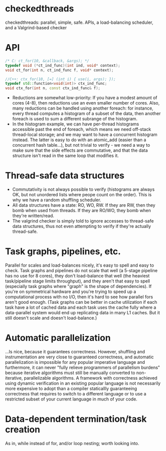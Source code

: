 checkedthreads
==============

checkedthreads: parallel, simple, safe. APIs, a load-balancing scheduler, and a Valgrind-based checker

API
===

```C++
/* C: ct_for(10, &callback, &args); */
typedef void (*ct_ind_func)(int ind, void* context);
void ct_for(int n, ct_ind_func f, void* context);

//C++: ctx_for(10, [=] (int i) { use(i, args); });
typedef std::function<void(int)> ctx_ind_func;
void ctx_for(int n, const ctx_ind_func& f);
```

* Reductions are somewhat low-priority:
  If you have a modest amount of cores (4-8), then reductions use an even smaller number of cores. Also, many reductions
  can be handled using another foreach: for instance, every thread computes a histogram of a subset of the data,
  then another foreach is used to sum a different subrange of the histogram.
* In the histogram example, we can have per-thread histograms accessible past the end of foreach, which means
  we need off-stack thread-local storage; and we may want to have a concurrent histogram instead. The latter
  is easy to do with an atomic_add (easier than a concurrent hash table...), but not trivial to verify - we
  need a way to make sure that the side effects are commutative, and that the data structure isn't read in the
  same loop that modifies it.

Thread-safe data structures
===========================

* Commutativity is not always possible to verify (histograms are always OK, but not unordered lists where peope count
  on the order). This is why we have a random shuffling scheduler.
* All data structures have a state: RO, WO, RW. If they are RW, then they bomb when used from threads. If they are RO/WO,
  they bomb when they're written/read.
* The valgrind checker is simply told to ignore accesses to thread-safe data structures, thus not even attempting
  to verify if they're actually thread-safe.
  
Task graphs, pipelines, etc.
============================

Parallel for scales and load-balances nicely, it's easy to spell and easy to check. Task graphs and pipelines
do not scale that well (a 5-stage pipeline has no use for 8 cores), they don't load-balance that well (the
heaviest task/pipeline stage limits throughput), and they aren't that easy to spell (especially task graphs
where "graph" is the shape of dependencies). If you're on symmetrical hardware and you're trying to speed up
a computational process with no I/O, then it's hard to see how parallel fors aren't good enough.
(Task graphs can be better in cache utilization if each task have a lot of cached data and each task uses
the cache fully where a data-parallel system would end up replicating data in many L1 caches. But it still
doesn't scale and doesn't load-balance.) 

Automatic parallelization
=========================

...Is nice, because it guarantees correctness. However, shuffling and instrumentation are very close to
guaranteed correctness, and automatic parallelization is impossible for any popular imperative language
and furthermore, it can never "fully relieve programmers of parallelism burdens" because iterative algorithms
must still be manually converted to non-iterative, parallelizable algorithms. A framework with correctness
achieved using dynamic verification in an existing popular language is not necessarily more expensive to
adopt than a compiler staticallly guaranteeing correctness that requires to switch to a different
language or to use a restricted subset of your current language in much of your code.

Data-dependent termination/task creation
========================================

As in, while instead of for, and/or loop nesting; worth looking into.
